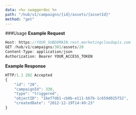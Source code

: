 ```yaml
---
data: <%= swaggerdoc %>
path: "/hub/v1/campaigns/{id}/assets/{assetId}"
method: "get"
---
```

###Usage
**Example Request**
```js
Host: https://YOUR_SUBDOMAIN.rest.marketingcloudapis.com
GET /hub/v1/campaigns/301/assets/20
Content-Type: application/json
Authorization: Bearer YOUR_ACCESS_TOKEN
```
**Example Response**
```js
HTTP/1.1 202 Accepted
{
    "id": "20",
    "campaignId": 330,
    "type": "triggered",
    "objectID": "1bef7d61-cb0b-e111-bb7b-1c659d025f52",
    "createdDate": "2012-12-19T14:49:23"
}
```